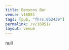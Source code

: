 ```yaml
---
title: Bensons Bar
venue: v16851
tags: [pub, "fhrs:662439"]
permalink: /v/16851/
layout: venue
---
```

null